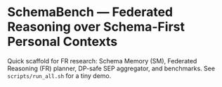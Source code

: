 # SchemaBench — Federated Reasoning over Schema-First Personal Contexts
Quick scaffold for FR research: Schema Memory (SM), Federated Reasoning (FR) planner, DP-safe SEP aggregator, and benchmarks.
See `scripts/run_all.sh` for a tiny demo.
